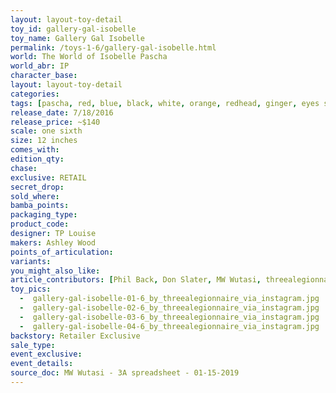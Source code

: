 ```yaml
---
layout: layout-toy-detail 
toy_id: gallery-gal-isobelle
toy_name: Gallery Gal Isobelle
permalink: /toys-1-6/gallery-gal-isobelle.html
world: The World of Isobelle Pascha
world_abr: IP
character_base: 
layout: layout-toy-detail
categories: 
tags: [pascha, red, blue, black, white, orange, redhead, ginger, eyes shut]
release_date: 7/18/2016
release_price: ~$140
scale: one sixth
size: 12 inches
comes_with: 
edition_qty: 
chase: 
exclusive: RETAIL
secret_drop: 
sold_where: 
bamba_points: 
packaging_type: 
product_code:
designer: TP Louise
makers: Ashley Wood
points_of_articulation: 
variants: 
you_might_also_like: 
article_contributors: [Phil Back, Don Slater, MW Wutasi, threealegionnaire]
toy_pics: 
  -  gallery-gal-isobelle-01-6_by_threealegionnaire_via_instagram.jpg
  -  gallery-gal-isobelle-02-6_by_threealegionnaire_via_instagram.jpg
  -  gallery-gal-isobelle-03-6_by_threealegionnaire_via_instagram.jpg
  -  gallery-gal-isobelle-04-6_by_threealegionnaire_via_instagram.jpg
backstory: Retailer Exclusive
sale_type: 
event_exclusive: 
event_details: 
source_doc: MW Wutasi - 3A spreadsheet - 01-15-2019
---
```


